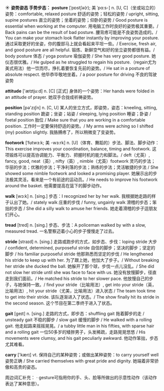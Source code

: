 ☀ <span class="category">**姿势姿态 手势步态：**</span>
<span class="vocabulary">**posture**</span> [ˈpɒstʃə(r); 美 ˈpɑ:s-]
<span class="definition">n. [U, C]（坐或站立的）姿势：</span>comfortable, relaxed posture 舒适的姿势；轻松的姿势 / upright, sitting, supine postures 直立的姿势；坐着的姿势；仰卧的姿势 / Good posture is essential when working at the computer. 用电脑工作时良好的姿势极其重要。/ Back pains can be the result of bad posture. 腰背疼可能是不良姿势造成的。/ You can make your stomach look flatter instantly by improving your posture. 通过采取更好的坐姿，你的腹部马上就会看起来平坦一些。/ Exercise, fresh air, and good posture are all helpful. 锻炼、新鲜空气和好的坐立姿势都很有益。/ body posture 体态 / yoga posture 瑜伽姿势 / She has very good posture. 她仪态很优雅。/ He gulped as he struggled to regain his posture.（regain尤为美式用法）他一饮而尽，挣扎着要恢复先前的姿势。/ He sat in a posture of absolute respect. 他毕恭毕敬地坐着。/ a poor posture for driving 不良的驾驶姿势

<span class="vocabulary">**attitude**</span> ['ætɪtju:d] 
<span class="definition">n. [C] [正式] 身体的一个姿势：</span>Her hands were folded in an attitude of prayer. 她双手合拢成祈祷姿势。

<span class="vocabulary">**position**</span> [pə'zɪʃn] 
<span class="definition">n. [C, U] 某人的坐立方式，即姿势，姿态：</span>kneeling, sitting, standing position 跪姿；坐姿；站姿 / sleeping, lying position 睡姿；卧姿 / foetal position 胎位 / Make sure that you are working in a comfortable position. 工作时一定要保持舒适的姿势。/ My arms were aching so I shifted (my) position slightly. 我胳膊疼了，所以稍微变了变姿势。
           
<span class="vocabulary">**footwork**</span> [ˈfʊtwɜ:k; 美 -wɜ:rk]
<span class="definition">n. [U]（体育、舞蹈的）步法、脚法、脚步动作：</span>This exercise improves your coordination, balance, timing and footwork. 这项锻炼可以提高协调能力、平衡力、把握时机的能力和脚法。/ deft（尤英）, fancy, good, neat（英）, nifty（英）, nimble（尤英）footwork 灵巧的步法；华丽的步法；优雅的步法；干净利落的步法；熟练的步法；灵活敏捷的步法 / She showed some nimble footwork and looked a promising player. 她展示出的步法极其灵活，看来是一个有前途的运动员。/ He needs to improve his footwork around the basket. 他需要提高在篮下的脚步动作。

<span class="vocabulary">**walk**</span> [wɔ:k] 
<span class="definition">n. [sing.] 步态：</span>I recognized her by her walk. 我根据她走路的样子认出了她。/ stately walk 庄重的步伐 / funny, ungainly walk 滑稽的步态；笨拙的步态 / She did a silly walk to amuse her friends. 她走着滑稽的步子逗朋友们开心。
     
<span class="vocabulary">**tread**</span> [tred]
<span class="definition">n. [sing.] 步态、步法：</span>A policeman walked by with a slow, measured tread. 一名警察迈着小心的步子慢慢走了过去。

<span class="vocabulary">**stride**</span> [straɪd]
<span class="definition">n. [sing.] 走路或跑步的方式，如步态、步伐：</span>loping stride 大步 / confident, determined, purposeful stride 自信的脚步；坚决的脚步；坚定的脚步 / his familiar purposeful stride 他那熟悉而坚定的步伐 / He lengthened his stride to keep up with her. 为了跟上她，他加大了步子。/ Without breaking her stride she ducked the ball. 她躲开了那个球，步伐一点儿没乱。/ She did not slow her stride until she was face to face with us. 她没有放慢脚步，径直走到我们面前。/ He matched his stride to her slower pace. 他放慢自己的步子，与她保持一致。/ find your stride（比喻用法）, get into your stride（英，比喻用法）, hit your stride（尤美，比喻用法）进入状态 / The team took time to get into their stride. 该队逐渐进入了状态。/ The show finally hit its stride in the second season. 这个节目在第二季终于进入了状态。
           
<span class="vocabulary">**gait**</span> [geɪt]
<span class="definition">n. [sing.] 走路的方式，即步态：</span>shuffling gait 拖着脚步的走 / unsteady gait 不稳的脚步 / slow gait 缓慢的脚步 / He walked with a rolling gait. 他走起路来摇摇晃晃。/ a tubby little man in his fifties, with sparse hair and a rolling gait 一位50多岁的矮胖男子，头发稀疏，走路晃晃悠悠 / His movements were clumsy, and his gait peculiarly awkward. 他动作笨拙，步态尤其难看。

<span class="vocabulary">**carry**</span> ['kærɪ] 
<span class="definition">vt. 保持自己的某种姿势；或做出某种姿势：</span>to carry yourself well 姿势正确 / She carried themselves with great pride and dignity. 她端着非常骄傲和高贵的姿态。

周边词汇补充：
· gesture可指用你的手、头、脸等所做出的示意性动作（该动作表达了某种意思）。
